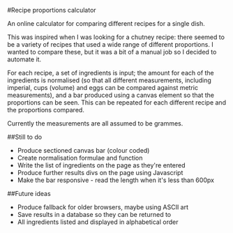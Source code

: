 #Recipe proportions calculator

An online calculator for comparing different recipes for a single dish.

This was inspired when I was looking for a chutney recipe: there seemed 
to be a variety of recipes that used a wide range of different proportions. 
I wanted to compare these, but it was a bit of a manual job so I decided 
to automate it.

For each recipe, a set of ingredients is input; the amount for each of 
the ingredients is normalised (so that all different measurements, 
including imperial, cups (volume) and eggs can be compared against 
metric measurements), and a bar produced using a canvas element so that 
the proportions can be seen. This can be repeated for each different 
recipe and the proportions compared.

Currently the measurements are all assumed to be grammes.


##Still to do

- Produce sectioned canvas bar (colour coded)
- Create normalisation formulae and function
- Write the list of ingredients on the page as they're entered
- Produce further results divs on the page using Javascript 
- Make the bar responsive - read the length when it's less than 600px


##Future ideas

- Produce fallback for older browsers, maybe using ASCII art
- Save results in a database so they can be returned to
- All ingredients listed and displayed in alphabetical order